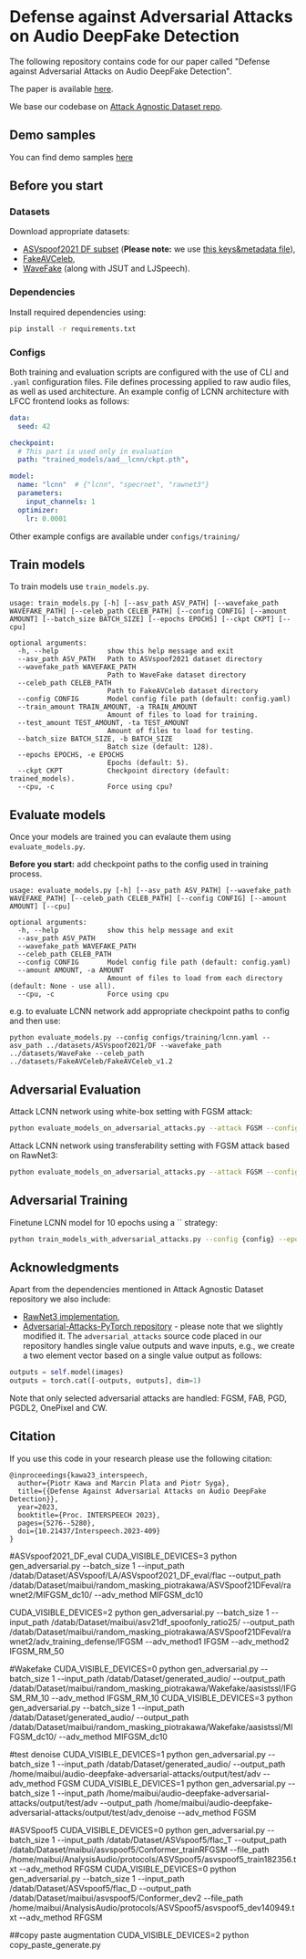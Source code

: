 # Defense against Adversarial Attacks on Audio DeepFake Detection

The following repository contains code for our paper called "Defense against Adversarial Attacks on Audio DeepFake Detection".

The paper is available [here](https://www.isca-speech.org/archive/interspeech_2023/kawa23_interspeech.html).

We base our codebase on [Attack Agnostic Dataset repo](https://github.com/piotrkawa/attack-agnostic-dataset).

## Demo samples
You can find demo samples [here](https://piotrkawa.github.io/papers/adversarial_attacks.html)

## Before you start

### Datasets

Download appropriate datasets:

* [ASVspoof2021 DF subset](https://zenodo.org/record/4835108) (**Please note:** we use [this keys&metadata file](https://www.asvspoof.org/resources/DF-keys-stage-1.tar.gz)),
* [FakeAVCeleb](https://github.com/DASH-Lab/FakeAVCeleb#access-request-form),
* [WaveFake](https://zenodo.org/record/5642694) (along with JSUT and LJSpeech).


### Dependencies
Install required dependencies using: 
```bash
pip install -r requirements.txt
```

### Configs

Both training and evaluation scripts are configured with the use of CLI and `.yaml` configuration files. File defines processing applied to raw audio files, as well as used architecture. An example config of LCNN architecture with LFCC frontend looks as follows:
```yaml
data:
  seed: 42

checkpoint: 
  # This part is used only in evaluation 
  path: "trained_models/aad__lcnn/ckpt.pth",

model:
  name: "lcnn"  # {"lcnn", "specrnet", "rawnet3"}
  parameters:
    input_channels: 1
  optimizer:
    lr: 0.0001
```

Other example configs are available under `configs/training/`

##  Train models 


To train models use `train_models.py`. 


```
usage: train_models.py [-h] [--asv_path ASV_PATH] [--wavefake_path WAVEFAKE_PATH] [--celeb_path CELEB_PATH] [--config CONFIG] [--amount AMOUNT] [--batch_size BATCH_SIZE] [--epochs EPOCHS] [--ckpt CKPT] [--cpu]

optional arguments:
  -h, --help            show this help message and exit
  --asv_path ASV_PATH   Path to ASVspoof2021 dataset directory
  --wavefake_path WAVEFAKE_PATH
                        Path to WaveFake dataset directory
  --celeb_path CELEB_PATH
                        Path to FakeAVCeleb dataset directory
  --config CONFIG       Model config file path (default: config.yaml)
  --train_amount TRAIN_AMOUNT, -a TRAIN_AMOUNT
                        Amount of files to load for training.
  --test_amount TEST_AMOUNT, -ta TEST_AMOUNT
                        Amount of files to load for testing.
  --batch_size BATCH_SIZE, -b BATCH_SIZE
                        Batch size (default: 128).
  --epochs EPOCHS, -e EPOCHS
                        Epochs (default: 5).
  --ckpt CKPT           Checkpoint directory (default: trained_models).
  --cpu, -c             Force using cpu?
```

## Evaluate models


Once your models are trained you can evalaute them using `evaluate_models.py`.

**Before you start:** add checkpoint paths to the config used in training process.



```
usage: evaluate_models.py [-h] [--asv_path ASV_PATH] [--wavefake_path WAVEFAKE_PATH] [--celeb_path CELEB_PATH] [--config CONFIG] [--amount AMOUNT] [--cpu] 

optional arguments:
  -h, --help            show this help message and exit
  --asv_path ASV_PATH
  --wavefake_path WAVEFAKE_PATH
  --celeb_path CELEB_PATH
  --config CONFIG       Model config file path (default: config.yaml)
  --amount AMOUNT, -a AMOUNT
                        Amount of files to load from each directory (default: None - use all).
  --cpu, -c             Force using cpu
```
e.g. to evaluate LCNN network add appropriate checkpoint paths to config and then use:
```
python evaluate_models.py --config configs/training/lcnn.yaml --asv_path ../datasets/ASVspoof2021/DF --wavefake_path ../datasets/WaveFake --celeb_path ../datasets/FakeAVCeleb/FakeAVCeleb_v1.2
```

## Adversarial Evaluation



Attack LCNN network using white-box setting with FGSM attack:
```bash
python evaluate_models_on_adversarial_attacks.py --attack FGSM --config configs/frontend_lcnn.yaml --attack_model_config configs/frontend_lcnn.yaml --raw_from_dataset
```

Attack LCNN network using transferability setting with FGSM attack based on RawNet3:
```bash
python evaluate_models_on_adversarial_attacks.py --attack FGSM --config configs/frontend_lcnn.yaml --attack_model_config configs/rawnet3.yaml --raw_from_dataset
```

## Adversarial Training


Finetune LCNN model for 10 epochs using a `` strategy:
```bash
python train_models_with_adversarial_attacks.py --config {config} --epochs 10 --adv_training_strategy {args.adv_training_strategy} --attack_model_config {attack_model_config} --finetune
```

## Acknowledgments

Apart from the dependencies mentioned in Attack Agnostic Dataset repository we also include: 
* [RawNet3 implementation](https://github.com/Jungjee/RawNet), 
* [Adversarial-Attacks-PyTorch repository](https://github.com/Harry24k/adversarial-attacks-pytorch) - please note that we slightly modified it. The `adversarial_attacks` source code placed in our repository handles single value outputs and wave inputs, e.g., we create a two element vector based on a single value output as follows:
```python
outputs = self.model(images)
outputs = torch.cat([-outputs, outputs], dim=1)
```
Note that only selected adversarial attacks are handled: FGSM, FAB, PGD, PGDL2, OnePixel and CW.

## Citation

If you use this code in your research please use the following citation:

```
@inproceedings{kawa23_interspeech,
  author={Piotr Kawa and Marcin Plata and Piotr Syga},
  title={{Defense Against Adversarial Attacks on Audio DeepFake Detection}},
  year=2023,
  booktitle={Proc. INTERSPEECH 2023},
  pages={5276--5280},
  doi={10.21437/Interspeech.2023-409}
}
```

#ASVspoof2021_DF_eval
CUDA_VISIBLE_DEVICES=3 python gen_adversarial.py --batch_size 1 --input_path /datab/Dataset/ASVspoof/LA/ASVspoof2021_DF_eval/flac --output_path /datab/Dataset/maibui/random_masking_piotrakawa/ASVSpoof21DFeval/rawnet2/MIFGSM_dc10/ --adv_method MIFGSM_dc10

CUDA_VISIBLE_DEVICES=2 python gen_adversarial.py --batch_size 1 --input_path /datab/Dataset/maibui/asv21df_spoofonly_ratio25/ --output_path /datab/Dataset/maibui/random_masking_piotrakawa/ASVSpoof21DFeval/rawnet2/adv_training_defense/IFGSM --adv_method1 IFGSM --adv_method2 IFGSM_RM_50

#Wakefake
CUDA_VISIBLE_DEVICES=0 python gen_adversarial.py --batch_size 1 --input_path /datab/Dataset/generated_audio/ --output_path /datab/Dataset/maibui/random_masking_piotrakawa/Wakefake/aasistssl/IFGSM_RM_10 --adv_method IFGSM_RM_10
CUDA_VISIBLE_DEVICES=3 python gen_adversarial.py --batch_size 1 --input_path /datab/Dataset/generated_audio/ --output_path /datab/Dataset/maibui/random_masking_piotrakawa/Wakefake/aasistssl/MIFGSM_dc10/ --adv_method MIFGSM_dc10

#test denoise
CUDA_VISIBLE_DEVICES=1 python gen_adversarial.py --batch_size 1 --input_path /datab/Dataset/generated_audio/ --output_path /home/maibui/audio-deepfake-adversarial-attacks/output/test/adv --adv_method FGSM
CUDA_VISIBLE_DEVICES=1 python gen_adversarial.py --batch_size 1 --input_path /home/maibui/audio-deepfake-adversarial-attacks/output/test/adv --output_path /home/maibui/audio-deepfake-adversarial-attacks/output/test/adv_denoise --adv_method FGSM


#ASVSpoof5
CUDA_VISIBLE_DEVICES=0 python gen_adversarial.py --batch_size 1 --input_path /datab/Dataset/ASVspoof5/flac_T --output_path /datab/Dataset/maibui/asvspoof5/Conformer_trainRFGSM --file_path /home/maibui/AnalysisAudio/protocols/ASVSpoof5/asvspoof5_train182356.txt --adv_method RFGSM
CUDA_VISIBLE_DEVICES=0 python gen_adversarial.py --batch_size 1 --input_path /datab/Dataset/ASVspoof5/flac_D --output_path /datab/Dataset/maibui/asvspoof5/Conformer_dev2 --file_path /home/maibui/AnalysisAudio/protocols/ASVSpoof5/asvspoof5_dev140949.txt --adv_method RFGSM


##copy paste augmentation
CUDA_VISIBLE_DEVICES=2 python copy_paste_generate.py 